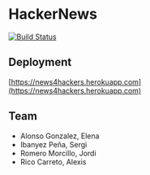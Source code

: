 # HackerNews
[![Build Status](https://travis-ci.com/SferaDev/HackerNews.svg?branch=develop)](https://travis-ci.com/SferaDev/HackerNews)

## Deployment

[https://news4hackers.herokuapp.com](https://news4hackers.herokuapp.com)

## Team

- Alonso Gonzalez, Elena
- Ibanyez Peña, Sergi
- Romero Morcillo, Jordi
- Rico Carreto, Alexis
